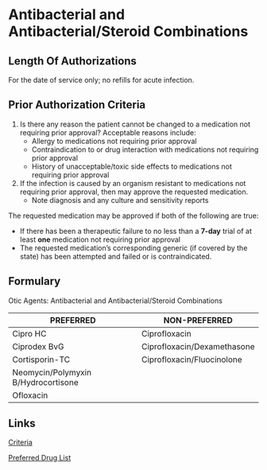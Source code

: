 # Antibacterial and Antibacterial/Steroid Combinations

## Length Of Authorizations

For the date of service only; no refills for acute infection.

## Prior Authorization Criteria

1.  Is there any reason the patient cannot be changed to a medication not requiring prior approval? Acceptable reasons include:
    -   Allergy to medications not requiring prior approval
    -   Contraindication to or drug interaction with medications not requiring prior approval
    -   History of unacceptable/toxic side effects to medications not requiring prior approval
2.  If the infection is caused by an organism resistant to medications not requiring prior approval, then may approve the requested medication.
    -   Note diagnosis and any culture and sensitivity reports

The requested medication may be approved if both of the following are true:

-   If there has been a therapeutic failure to no less than a **7-day** trial of at least **one** medication not requiring prior approval
-   The requested medication’s corresponding generic (if covered by the state) has been attempted and failed or is contraindicated.

## Formulary

Otic Agents: Antibacterial and Antibacterial/Steroid Combinations

| PREFERRED                           | NON-PREFERRED               |
|-------------------------------------|-----------------------------|
| Cipro HC                            | Ciprofloxacin               |
| Ciprodex BvG                        | Ciprofloxacin/Dexamethasone |
| Cortisporin-TC                      | Ciprofloxacin/Fluocinolone  |
| Neomycin/Polymyxin B/Hydrocortisone |                             |
| Ofloxacin                           |                             |

## Links

[Criteria](https://pharmacy.medicaid.ohio.gov/sites/default/files/20220415_UPDL_Criteria_FINAL_.pdf#page=86)

[Preferred Drug List](https://pharmacy.medicaid.ohio.gov/sites/default/files/20220701_UPDL_FINAL.pdf#page=29)
